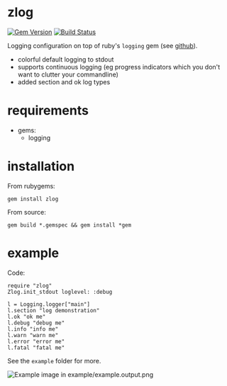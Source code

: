 # zlog
[![Gem Version](https://badge.fury.io/rb/zlog.png)](http://badge.fury.io/rb/zlog)
[![Build Status](https://travis-ci.org/arlimus/zlog.png)](https://travis-ci.org/arlimus/zlog)

Logging configuration on top of ruby's `logging` gem (see [github](https://github.com/TwP/logging)).

* colorful default logging to stdout
* supports continuous logging (eg progress indicators which you don't want to clutter your commandline)
* added section and ok log types

# requirements

* gems:
  * logging

# installation

From rubygems:

    gem install zlog

From source:

    gem build *.gemspec && gem install *gem

# example

Code:

    require "zlog"
    Zlog.init_stdout loglevel: :debug

    l = Logging.logger["main"]
    l.section "log demonstration"
    l.ok "ok me"
    l.debug "debug me"
    l.info "info me"
    l.warn "warn me"
    l.error "error me"
    l.fatal "fatal me"


See the `example` folder for more.

![Example image in example/example.output.png](https://raw.github.com/arlimus/zlog/master/example/example.output.png)
